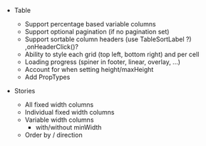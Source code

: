 - Table
  - Support percentage based variable columns
  - Support optional pagination (if no pagination set)
  - Support sortable column headers (use TableSortLabel ?) ,onHeaderClick()?
  - Ability to style each grid (top left, bottom right) and per cell
  - Loading progress (spiner in footer, linear, overlay, ...)
  - Account for <TablePagination> when setting height/maxHeight
  - Add PropTypes

- Stories
  - All fixed width columns
  - Individual fixed width columns
  - Variable width columns
    - with/without minWidth
  - Order by / direction
